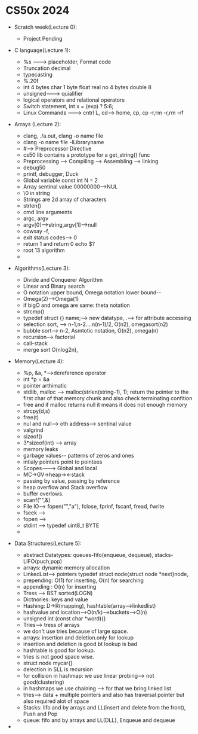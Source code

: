 # CS50x 2024
* Scratch week(Lecture 0):
  * Project Pending

* C language(Lecture 1):
  * %s ---> placeholder, Format code
  * Truncation decimal
  * typecasting
  * %.20f
  * int 4 bytes char 1 byte float real no 4 bytes double 8 
  * unsigned---> quialifier
  * logical operators and relational operators
  * Switch statement, int x = (exp) ? 5:6;
  * Linux Commands ---> cntrl L, cd--> home, cp, cp -r,rm -r,rm -rf

* Arrays (Lecture 2):
  * clang, ./a.out, clang -o name file
  * clang -o name file -lLibraryname
  * #--> Preprocessor Directive
  * cs50 lib contains a prototype for a get_string() func
  * Preprocessing --> Compiling --> Assembling --> linking
  * debug50
  * printf, debugger, Duck
  * Global variable const int N = 2
  * Array sentinal value 00000000-->NUL
  * \0 in string
  * Strings are 2d array of characters
  * strlen()
  * cmd line arguments 
  * argc, argv
  * argv[0]-->string,argv[1]-->null
  * cowsay -f,
  * exit status codes--> 0
  * return 1 and return 0 echo $?
  * root 13 algorithm
  * 

* Algorithms(Lecture 3):
  * Divide and Conquerer Algorithm
  * Linear and Binary search
  * O notation  upper bound, Omega notation lower bound--
  * Omega(2)-->Omega(1)
  * if bigO and omega are same: theta notation
  * strcmp()
  * typedef struct {} name;--> new datatype, .--> for attribute accessing
  * selection sort, --> n-1,n-2....n(n-1)/2, O(n2), omegasort(n2)
  * bubble sort--> n-2, Asmtotic notation, O(n2), omega(n)
  * recursion--> factorial
  * call-stack
  * merge sort O(nlog2n),

* Memory(Lecture 4):
  * %p, &a, *-->dereference operator
  * int *p = &a
  * pointer arthimatic
  * stdlib, malloc --> malloc(strlen(string-1), 1); return the pointer to the first char of that memory chunk and also check terminating confition
  * free and if malloc returns null it means it does not enough memory
  * strcpy(d,s)
  * free(t)
  * nul and null--> oth address--> sentinal value
  * valgrind
  * sizeof()
  * 3*sizeof(int) --> array
  * memory leaks
  * garbage values-- patterns of zeros and ones
  * intialy pointers point to pointees
  * Scopes---> Global and local
  * MC->GV->heap-><-stack
  * passing by value, passing by reference
  * heap overflow and Stack overflow
  * buffer overlows.
  * scanf("",&)
  * File IO--> fopen("","a"), fclose, fprinf, fscanf, fread, fwrite
  * fseek --> 
  * fopen --> 
  * stdint --> typedef uint8_t BYTE
  * 

* Data Structures(Lecture 5):
  * abstract Datatypes: queues-fifo(enqueue, dequeue), stacks-LIFO(puch,pop)
  * arrays: dynamic memory allocation
  * LinkedList--> pointers typedef struct node{struct node *next}node, 
  * prepending: O(1) for inserting, O(n) for searching
  * appending : O(n) for inserting
  * Tress --> BST sorted(LOGN)
  * Dictnories: keys and value
  * Hashing: D->R(mapping), hashtable(array-->linkedlist)
  * hashvalue and location-->O(n/k)-->buckets-->O(n)
  * unsigned int (const char *word){}
  * Tries--> tress of arrays
  * we don't use tries because of large space.
  * arrays: insertion and deletion.only for lookup
  * insertion and deletion is good bt lookup is bad
  * hashtable is good for lookup.
  * tries is not good space wise.
  * struct node mycar{}
  * delection in SLL is recursion
  * for collision in hashmap: we use linear probing--> not good(clustering)
  * in hashmaps we use chaining --> for that we bring linked list
  * tries--> data + multiple pointers and also has traversal pointer but also required alot of space
  * Stacks: lifo and by arrays and LL(insert and delete from the front), Push and Pop
  * queue: fifo and by arrays and LL(DLL), Enqueue and dequeue

*  



